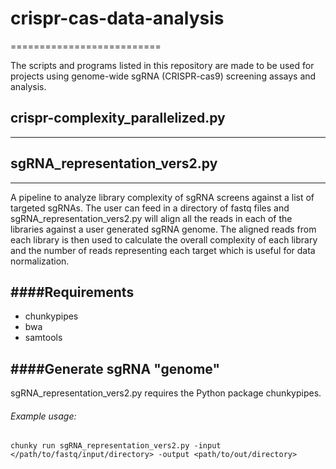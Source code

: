 
# crispr-cas-data-analysis
==========================

The scripts and programs listed in this repository are made to be used for projects using genome-wide sgRNA (CRISPR-cas9) screening assays and analysis.

## crispr-complexity_parallelized.py
---------------------------------

## sgRNA_representation_vers2.py
-----------------------------
A pipeline to analyze library complexity of sgRNA screens against a list of targeted sgRNAs.  The user can feed in a directory of fastq files and sgRNA_representation_vers2.py will align all the reads in each of the libraries against a user generated sgRNA genome.  The aligned reads from each library is then used to calculate the overall complexity of each library and the number of reads representing each target which is useful for data normalization.

####Requirements
----------------
* chunkypipes  
* bwa  
* samtools  


####Generate sgRNA "genome"
--------------------------  
sgRNA_representation_vers2.py requires the Python package chunkypipes.

###### Example usage:

```
chunky run sgRNA_representation_vers2.py -input </path/to/fastq/input/directory> -output <path/to/out/directory>
```


